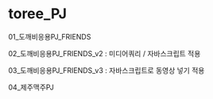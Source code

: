 # toree_PJ
01_도깨비응용PJ_FRIENDS

02_도깨비응용PJ_FRIENDS_v2 : 미디어쿼리 / 자바스크립트 적용

03_도깨비응용PJ_FRIENDS_v3 : 자바스크립트로 동영상 넣기 적용

04_제주맥주PJ
